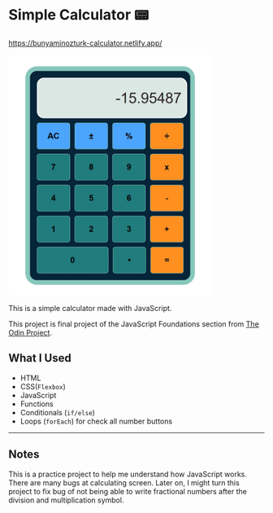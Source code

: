 # Simple Calculator 📟
https://bunyaminozturk-calculator.netlify.app/

<img src="image.jpg" alt="github" width="400">

This is a simple calculator made with JavaScript.

This project is final project of the JavaScript Foundations section from [The Odin Project](https://www.theodinproject.com/).


## What I Used

- HTML
- CSS(`Flexbox`)
- JavaScript
- Functions
- Conditionals (`if/else`)
- Loops (`forEach`) for check all number buttons

---

## Notes

This is a practice project to help me understand how JavaScript works. There are many bugs at calculating screen.
Later on, I might turn this project to fix bug of not being able to write fractional numbers after the division and multiplication symbol.